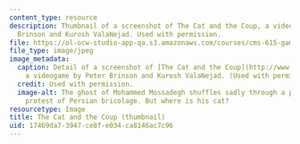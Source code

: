```yaml
---
content_type: resource
description: Thumbnail of a screenshot of The Cat and the Coup, a videogame by Peter
  Brinson and Kurosh ValaNejad. Used with permission.
file: https://ol-ocw-studio-app-qa.s3.amazonaws.com/courses/cms-615-games-for-social-change-fall-2013/17469da73947ce8fe034ca8146ac7c96_cms-615f13-th.jpg
file_type: image/jpeg
image_metadata:
  caption: Detail of a screenshot of [The Cat and the Coup](http://www.thecatandthecoup.com/),
    a videogame by Peter Brinson and Kurosh ValaNejad. (Used with permission.)
  credit: Used with permission.
  image-alt: The ghost of Mohammed Mossadegh shuffles sadly through a phantasmagoric
    protest of Persian bricolage. But where is his cat?
resourcetype: Image
title: The Cat and the Coup (thumbnail)
uid: 17469da7-3947-ce8f-e034-ca8146ac7c96
---
```

